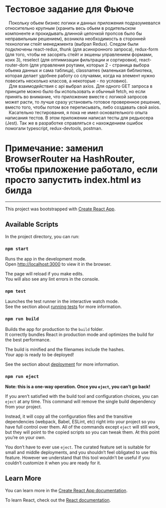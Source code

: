 # Тестовое задание для Фьюче

 &nbsp;&nbsp; Покольку обьем бизнес логики и данных приложения подразумевался относительно крупным (хранить весь обьем в родительском компоненте и прокидывать длинной цепочкой пропсов было бы неправильным решением), возникла необходимость в сторонней технологии стейт менеджмента (выбрал Redux). Следом были подключены react-redux, thunk (для асинхронного запроса), redux-form (для того, чтобы не засорять стейт и экшены управлением формами, коих 3), reselect (для оптимизации фильтрации и сортировки), react-router-dom (для управления роутами, которых 2 - страница выбора обьема данных и сама таблица), classnames (маленькая библиотека, которая делает удобнее работу со случаями, когда на элемент нужно повесить несколько классов, а некоторые - по условию). <br />
 &nbsp;&nbsp; Для взаимодействия с api выбрал axios. Для одного GET запроса в принципе можно было бы использовать и обычный fetch, но если принять во внимание, что приложение вместе с логикой запросов может расти, то лучше сразу установить готовое проверенное решение, вместо того, чтобы потом все переписывать, либо создавать свой axios.<br />
 &nbsp;&nbsp; Касательно тестирования, я пока не имел основательного опыта написания тестов. В этом приложении написал тесты для редьюсера (Jest). Так же в разработке справляться с нахождением ошибок помогали typescript, redux-devtools, postman.<br />
 
  # Примечание: заменил BrowserRouter на HashRouter, чтобы приложение работало, если просто запустить index.html из билда

---------------------------------------------------------------------------------------------------------------------------------------------------------------------------------




This project was bootstrapped with [Create React App](https://github.com/facebook/create-react-app).

## Available Scripts

In the project directory, you can run:

### `npm start`

Runs the app in the development mode.<br />
Open [http://localhost:3000](http://localhost:3000) to view it in the browser.

The page will reload if you make edits.<br />
You will also see any lint errors in the console.

### `npm test`

Launches the test runner in the interactive watch mode.<br />
See the section about [running tests](https://facebook.github.io/create-react-app/docs/running-tests) for more information.

### `npm run build`

Builds the app for production to the `build` folder.<br />
It correctly bundles React in production mode and optimizes the build for the best performance.

The build is minified and the filenames include the hashes.<br />
Your app is ready to be deployed!

See the section about [deployment](https://facebook.github.io/create-react-app/docs/deployment) for more information.

### `npm run eject`

**Note: this is a one-way operation. Once you `eject`, you can’t go back!**

If you aren’t satisfied with the build tool and configuration choices, you can `eject` at any time. This command will remove the single build dependency from your project.

Instead, it will copy all the configuration files and the transitive dependencies (webpack, Babel, ESLint, etc) right into your project so you have full control over them. All of the commands except `eject` will still work, but they will point to the copied scripts so you can tweak them. At this point you’re on your own.

You don’t have to ever use `eject`. The curated feature set is suitable for small and middle deployments, and you shouldn’t feel obligated to use this feature. However we understand that this tool wouldn’t be useful if you couldn’t customize it when you are ready for it.

## Learn More

You can learn more in the [Create React App documentation](https://facebook.github.io/create-react-app/docs/getting-started).

To learn React, check out the [React documentation](https://reactjs.org/).
